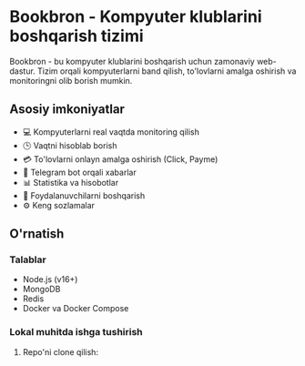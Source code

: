 # Bookbron - Kompyuter klublarini boshqarish tizimi

Bookbron - bu kompyuter klublarini boshqarish uchun zamonaviy web-dastur. Tizim orqali kompyuterlarni band qilish, to'lovlarni amalga oshirish va monitoringni olib borish mumkin.

## Asosiy imkoniyatlar

- 💻 Kompyuterlarni real vaqtda monitoring qilish
- 🕒 Vaqtni hisoblab borish
- 💳 To'lovlarni onlayn amalga oshirish (Click, Payme)
- 📱 Telegram bot orqali xabarlar
- 📊 Statistika va hisobotlar
- 👥 Foydalanuvchilarni boshqarish
- ⚙️ Keng sozlamalar

## O'rnatish

### Talablar

- Node.js (v16+)
- MongoDB
- Redis
- Docker va Docker Compose

### Lokal muhitda ishga tushirish

1. Repo'ni clone qilish:

